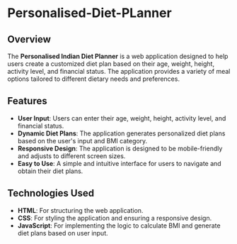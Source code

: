 # Personalised-Diet-PLanner
## Overview

The **Personalised Indian Diet Planner** is a web application designed to help users create a customized diet plan based on their age, weight, height, activity level, and financial status.
The application provides a variety of meal options tailored to different dietary needs and preferences.

## Features

- **User  Input**: Users can enter their age, weight, height, activity level, and financial status.
- **Dynamic Diet Plans**: The application generates personalized diet plans based on the user's input and BMI category.
- **Responsive Design**: The application is designed to be mobile-friendly and adjusts to different screen sizes.
- **Easy to Use**: A simple and intuitive interface for users to navigate and obtain their diet plans.

## Technologies Used

- **HTML**: For structuring the web application.
- **CSS**: For styling the application and ensuring a responsive design.
- **JavaScript**: For implementing the logic to calculate BMI and generate diet plans based on user input.
